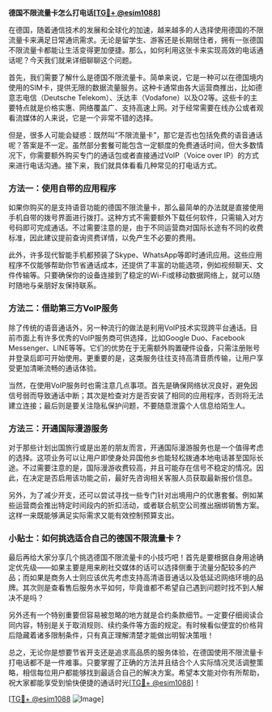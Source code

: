 **德国不限流量卡怎么打电话[[TG💪+ @esim1088](https://t.me/s/esim1088)]**

在德国，随着通信技术的发展和全球化的加速，越来越多的人选择使用德国的不限流量卡来满足日常通讯需求。无论是留学生、游客还是长期居住者，拥有一张德国不限流量卡都能让生活变得更加便捷。那么，如何利用这张卡来实现高效的电话通话呢？今天我们就来详细聊聊这个问题。

首先，我们需要了解什么是德国不限流量卡。简单来说，它是一种可以在德国境内使用的SIM卡，提供无限的数据流量服务。这种卡通常由各大运营商推出，比如德意志电信（Deutsche Telekom）、沃达丰（Vodafone）以及O2等。这些卡的主要特点就是价格实惠、网络覆盖广、支持高速上网。对于经常需要在线办公或者观看流媒体的人来说，它是一个非常不错的选择。

但是，很多人可能会疑惑：既然叫“不限流量卡”，那它是否也包括免费的语音通话呢？答案是不一定。虽然部分套餐可能包含一定额度的免费通话时间，但大多数情况下，你需要额外购买专门的通话包或者直接通过VoIP（Voice over IP）的方式来进行电话沟通。接下来，我们就具体看看几种常见的打电话方式。

### 方法一：使用自带的应用程序

如果你购买的是支持语音功能的德国不限流量卡，那么最简单的办法就是直接使用手机自带的拨号界面进行拨打。这种方式不需要额外下载任何软件，只需输入对方号码即可完成通话。不过需要注意的是，由于不同运营商对国际长途有不同的收费标准，因此建议提前查询资费详情，以免产生不必要的费用。

此外，许多现代智能手机都预装了Skype、WhatsApp等即时通讯应用。这些应用程序不仅能够帮助你节省通话成本，还提供了丰富的功能选项，例如视频聊天、文件传输等。只要确保你的设备连接到了稳定的Wi-Fi或移动数据网络上，就可以随时随地与亲朋好友保持联系。

### 方法二：借助第三方VoIP服务

除了传统的语音通话外，另一种流行的做法是利用VoIP技术实现跨平台通话。目前市面上有许多优秀的VoIP服务商可供选择，比如Google Duo、Facebook Messenger、LINE等等。它们的优势在于无需额外购置硬件设备，只需注册账号并登录后即可开始使用。更重要的是，这类服务往往支持高清音质传输，让用户享受更加清晰流畅的通话体验。

当然，在使用VoIP服务时也需注意几点事项。首先是确保网络状况良好，避免因信号弱而导致通话中断；其次是检查对方是否安装了相同的应用程序，否则将无法建立连接；最后则是要关注隐私保护问题，不要随意泄露个人信息给陌生人。

### 方法三：开通国际漫游服务

对于那些计划出国旅行或是出差的朋友而言，开通国际漫游服务也是一个值得考虑的选择。这项业务可以让用户即使身处异国他乡也能轻松拨通本地电话甚至国际长途。不过需要注意的是，国际漫游收费较高，并且可能存在信号不稳定的情况。因此，在决定是否启用该功能之前，最好先咨询相关客服人员获取最新报价信息。

另外，为了减少开支，还可以尝试寻找一些专门针对出境用户的优惠套餐。例如某些运营商会推出特定时间段内的折扣活动，或者联合航空公司推出捆绑销售方案。这样一来既能够满足实际需求又能有效控制预算支出。

### 小贴士：如何挑选适合自己的德国不限流量卡？

最后再给大家分享几个挑选德国不限流量卡的小技巧吧！首先是要根据自身用途确定优先级——如果主要是用来刷社交媒体的话可以选择侧重于流量分配较多的产品；而如果是商务人士则应该优先考虑支持高清语音通话以及低延迟网络环境的品牌。其次则是查看售后服务水平如何，毕竟谁都不希望自己遇到问题时找不到人解决不是吗？

另外还有一个特别重要但容易被忽略的地方就是合约条款细节。一定要仔细阅读合同内容，特别是关于取消规则、续约条件等方面的规定。有时候看似便宜的价格背后隐藏着诸多限制条件，只有真正理解清楚才能做出明智决策哦！

总之，无论你是想要节省开支还是追求高品质的服务体验，在德国使用不限流量卡打电话都不是一件难事。只要掌握了正确的方法并且结合个人实际情况灵活调整策略，相信每位用户都能够找到最适合自己的解决方案。希望本文能对你有所帮助，祝大家都能享受到愉快便捷的通话时光[[TG💪+ @esim1088](https://t.me/s/esim1088)]！

[[TG💪+ @esim1088](https://t.me/s/esim1088) ![Image](https://i.postimg.cc/4NQfJmqS/Snipaste-2025-05-13-00-14-12.png)]